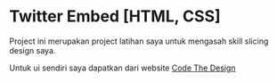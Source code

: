 # Twitter Embed [HTML, CSS]

Project ini merupakan project latihan saya untuk mengasah skill slicing design saya.

Untuk ui sendiri saya dapatkan dari website [Code The Design](https://codedesign.dev/)